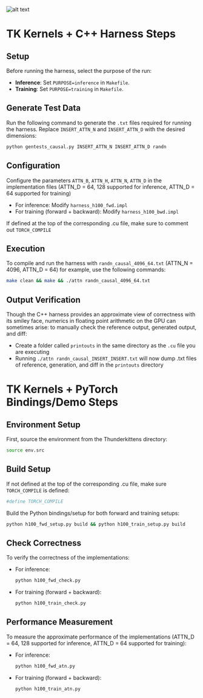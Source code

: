 ![alt text](https://github.com/HazyResearch/ThunderKittens/blob/main/examples/attn/h100/image?raw=true)

# TK Kernels + C++ Harness Steps

## Setup

Before running the harness, select the purpose of the run:

- **Inference**: Set `PURPOSE=inference` in `Makefile`.
- **Training**: Set `PURPOSE=training` in `Makefile`.

## Generate Test Data

Run the following command to generate the `.txt` files required for running the harness. Replace `INSERT_ATTN_N` and `INSERT_ATTN_D` with the desired dimensions:

```bash
python gentests_causal.py INSERT_ATTN_N INSERT_ATTN_D randn
```

## Configuration

Configure the parameters `ATTN_B`, `ATTN_H`, `ATTN_N`, `ATTN_D` in the implementation files (ATTN_D = 64, 128 supported for inference, ATTN_D = 64 supported for training)

- For inference: Modify `harness_h100_fwd.impl`
- For training (forward + backward): Modify `harness_h100_bwd.impl`

If defined at the top of the corresponding .cu file, make sure to comment out `TORCH_COMPILE`

## Execution

To compile and run the harness with `randn_causal_4096_64.txt` (ATTN_N = 4096, ATTN_D = 64) for example, use the following commands:

```bash
make clean && make && ./attn randn_causal_4096_64.txt
```

## Output Verification 

Though the C++ harness provides an approximate view of correctness with its smiley face, numerics in floating point arithmetic on the GPU can sometimes arise: to manually check the reference output, generated output, and diff: 

- Create a folder called `printouts` in the same directory as the `.cu` file you are executing
- Running `./attn randn_causal_INSERT_INSERT.txt` will now dump .txt files of reference, generation, and diff in the `printouts` directory

# TK Kernels + PyTorch Bindings/Demo Steps

## Environment Setup

First, source the environment from the Thunderkittens directory:

```bash
source env.src
```

## Build Setup

If not defined at the top of the corresponding .cu file, make sure `TORCH_COMPILE` is defined: 

```bash
#define TORCH_COMPILE
```

Build the Python bindings/setup for both forward and training setups:

```bash
python h100_fwd_setup.py build && python h100_train_setup.py build
```

## Check Correctness

To verify the correctness of the implementations:

- For inference: 
  ```bash
  python h100_fwd_check.py
  ```
- For training (forward + backward):
  ```bash
  python h100_train_check.py
  ```

## Performance Measurement

To measure the approximate performance of the implementations (ATTN_D = 64, 128 supported for inference, ATTN_D = 64 supported for training):

- For inference:
  ```bash
  python h100_fwd_atn.py
  ```
- For training (forward + backward):
  ```bash
  python h100_train_atn.py
  ```
